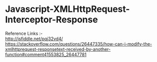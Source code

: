 # Javascript-XMLHttpRequest-Interceptor-Response


Reference Links :-
<br> http://jsfiddle.net/pqj32vd4/
<br> https://stackoverflow.com/questions/26447335/how-can-i-modify-the-xmlhttprequest-responsetext-received-by-another-function#comment41553825_26447781
